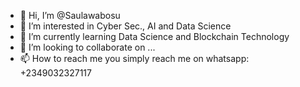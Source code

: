- 👋 Hi, I’m @Saulawabosu
- 👀 I’m interested in Cyber Sec., AI and Data Science
- 🌱 I’m currently learning Data Science and Blockchain Technology
- 💞️ I’m looking to collaborate on ...
- 📫 How to reach me you simply reach me on whatsapp: +2349032327117

<!---
Saulawabosu/Saulawabosu is a ✨ special ✨ repository because its `README.md` (this file) appears on your GitHub profile.
You can click the Preview link to take a look at your changes.
--->
